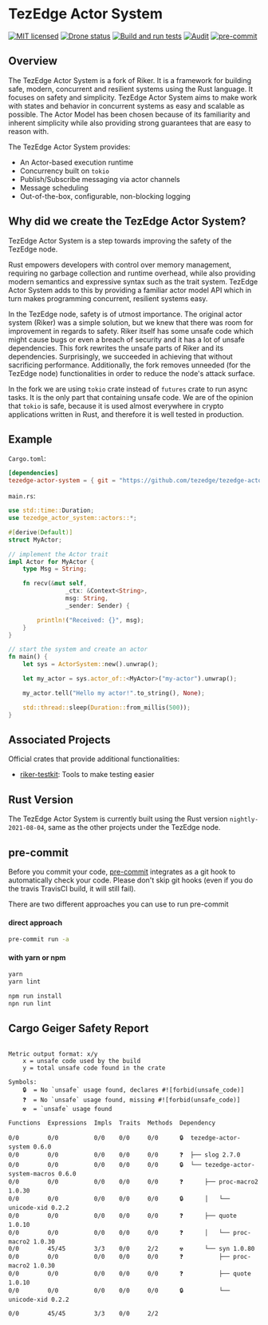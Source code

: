 # TezEdge Actor System

[![MIT licensed](https://img.shields.io/badge/license-MIT-blue.svg)](./LICENSE)
[![Drone status](http://ci.tezedge.com/api/badges/tezedge/tezedge-actor-system/status.svg)](http://ci.tezedge.com/tezedge/tezedge-actor-system)
[![Build and run tests](https://github.com/tezedge/tezedge-actor-system/actions/workflows/build-and-test.yml/badge.svg)](https://github.com/tezedge/tezedge-actor-system/actions/workflows/build-and-test.yml)
[![Audit](https://github.com/tezedge/tezedge-actor-system/actions/workflows/audit.yml/badge.svg)](https://github.com/tezedge/tezedge-actor-system/actions/workflows/audit.yml)
[![pre-commit](https://github.com/tezedge/tezedge-actor-system/actions/workflows/pre-commit.yml/badge.svg)](https://github.com/tezedge/tezedge-actor-system/actions/workflows/pre-commit.yml)

## Overview

The TezEdge Actor System is a fork of Riker. It is a framework for building safe, modern, concurrent and resilient systems using the Rust language. It focuses on safety and simplicity. TezEdge Actor System aims to make work with states and behavior in concurrent systems as easy and scalable as possible. The Actor Model has been chosen because of its familiarity and inherent simplicity while also providing strong guarantees that are easy to reason with.

The TezEdge Actor System provides:

- An Actor-based execution runtime
- Concurrency built on `tokio`
- Publish/Subscribe messaging via actor channels
- Message scheduling
- Out-of-the-box, configurable, non-blocking logging

## Why did we create the TezEdge Actor System?

TezEdge Actor System is a step towards improving the safety of the TezEdge node.

Rust empowers developers with control over memory management, requiring no garbage collection and runtime overhead, while also providing modern semantics and expressive syntax such as the trait system. TezEdge Actor System adds to this by providing a familiar actor model API which in turn makes programming concurrent, resilient systems easy.

In the TezEdge node, safety is of utmost importance. The original actor system (Riker) was a simple solution, but we knew that there was room for improvement in regards to safety. Riker itself has some unsafe code which might cause bugs or even a breach of security and it has a lot of unsafe dependencies. This fork rewrites the unsafe parts of Riker and its dependencies. Surprisingly, we succeeded in achieving that without sacrificing performance. Additionally, the fork removes unneeded (for the TezEdge node) functionalities in order to reduce the node's attack surface.

In the fork we are using `tokio` crate instead of `futures` crate to run async tasks. It is the only part that containing unsafe code. We are of the opinion that `tokio` is safe, because it is used almost everywhere in crypto applications written in Rust, and therefore it is well tested in production.

## Example

`Cargo.toml`:

```toml
[dependencies]
tezedge-actor-system = { git = "https://github.com/tezedge/tezedge-actor-system.git", tag = "v0.4.2-cleanup-unsafe-8" }
```

`main.rs`:

```rust
use std::time::Duration;
use tezedge_actor_system::actors::*;

#[derive(Default)]
struct MyActor;

// implement the Actor trait
impl Actor for MyActor {
    type Msg = String;

    fn recv(&mut self,
                _ctx: &Context<String>,
                msg: String,
                _sender: Sender) {

        println!("Received: {}", msg);
    }
}

// start the system and create an actor
fn main() {
    let sys = ActorSystem::new().unwrap();

    let my_actor = sys.actor_of::<MyActor>("my-actor").unwrap();

    my_actor.tell("Hello my actor!".to_string(), None);

    std::thread::sleep(Duration::from_millis(500));
}
```

## Associated Projects

Official crates that provide additional functionalities:

- [riker-testkit](https://github.com/riker-rs/riker-testkit): Tools to make testing easier

## Rust Version

The TezEdge Actor System is currently built using the Rust version `nightly-2021-08-04`, same as the other projects under the TezEdge node.

## pre-commit

Before you commit your code, [pre-commit](https://pre-commit.com/) integrates as a git hook to automatically check your code.
Please don't skip git hooks (even if you do the travis TravisCI build, it will still fail).

There are two different approaches you can use to run pre-commit

#### direct approach

```bash
pre-commit run -a
```

#### with yarn or npm

```bash
yarn
yarn lint
```

```bash
npm run install
npn run lint
```

## Cargo Geiger Safety Report

```

Metric output format: x/y
    x = unsafe code used by the build
    y = total unsafe code found in the crate

Symbols:
    🔒  = No `unsafe` usage found, declares #![forbid(unsafe_code)]
    ❓  = No `unsafe` usage found, missing #![forbid(unsafe_code)]
    ☢️  = `unsafe` usage found

Functions  Expressions  Impls  Traits  Methods  Dependency

0/0        0/0          0/0    0/0     0/0      🔒  tezedge-actor-system 0.6.0
0/0        0/0          0/0    0/0     0/0      ❓  ├── slog 2.7.0
0/0        0/0          0/0    0/0     0/0      🔒  └── tezedge-actor-system-macros 0.6.0
0/0        0/0          0/0    0/0     0/0      ❓      ├── proc-macro2 1.0.30
0/0        0/0          0/0    0/0     0/0      🔒      │   └── unicode-xid 0.2.2
0/0        0/0          0/0    0/0     0/0      ❓      ├── quote 1.0.10
0/0        0/0          0/0    0/0     0/0      ❓      │   └── proc-macro2 1.0.30
0/0        45/45        3/3    0/0     2/2      ☢️      └── syn 1.0.80
0/0        0/0          0/0    0/0     0/0      ❓          ├── proc-macro2 1.0.30
0/0        0/0          0/0    0/0     0/0      ❓          ├── quote 1.0.10
0/0        0/0          0/0    0/0     0/0      🔒          └── unicode-xid 0.2.2

0/0        45/45        3/3    0/0     2/2

```

